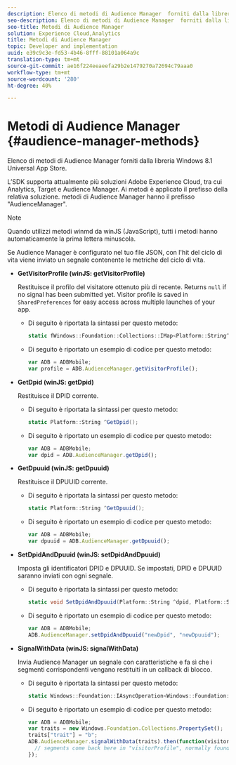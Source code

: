 ```yaml
---
description: Elenco di metodi di Audience Manager  forniti dalla libreria Windows 8.1 Universal App Store.
seo-description: Elenco di metodi di Audience Manager  forniti dalla libreria Windows 8.1 Universal App Store.
seo-title: Metodi di Audience Manager
solution: Experience Cloud,Analytics
title: Metodi di Audience Manager
topic: Developer and implementation
uuid: e39c9c3e-fd53-4b46-8fff-88101a064a9c
translation-type: tm+mt
source-git-commit: ae16f224eeaeefa29b2e1479270a72694c79aaa0
workflow-type: tm+mt
source-wordcount: '280'
ht-degree: 40%

---
```



# Metodi di Audience Manager {#audience-manager-methods}

Elenco di metodi di Audience Manager  forniti dalla libreria Windows 8.1 Universal App Store.

L’SDK supporta attualmente più soluzioni Adobe Experience Cloud, tra cui Analytics, Target e  Audience Manager. Ai metodi è applicato il prefisso della relativa soluzione.  metodi di Audience Manager hanno il prefisso &quot;AudienceManager&quot;.

>[!NOTE]
>
>Quando utilizzi metodi winmd da winJS (JavaScript), tutti i metodi hanno automaticamente la prima lettera minuscola.

Se Audience Manager è configurato nel tuo file JSON, con l&#39;hit del ciclo di vita viene inviato un segnale contenente le metriche del ciclo di vita.

* **GetVisitorProfile (winJS: getVisitorProfile)**

   Restituisce il profilo del visitatore ottenuto più di recente. Returns `null` if no signal has been submitted yet. Visitor profile is saved in `SharedPreferences` for easy access across multiple launches of your app.

   * Di seguito è riportata la sintassi per questo metodo:

      ```csharp
      static fWindows::Foundation::Collections::IMap<Platform::String^, Platform::Object^> ^GetVisitorProfile();
      ```

   * Di seguito è riportato un esempio di codice per questo metodo:

      ```js
      var ADB = ADBMobile; 
      var profile = ADB.AudienceManager.getVisitorProfile();
      ```

* **GetDpid (winJS: getDpid)**

   Restituisce il DPID corrente.

   * Di seguito è riportata la sintassi per questo metodo:

      ```csharp
      static Platform::String ^GetDpid();
      ```

   * Di seguito è riportato un esempio di codice per questo metodo:

      ```js
      var ADB = ADBMobile; 
      var dpid = ADB.AudienceManager.getDpid();
      ```

* **GetDpuuid (winJS: getDpuuid)**

   Restituisce il DPUUID corrente.

   * Di seguito è riportata la sintassi per questo metodo:

      ```csharp
      static Platform::String ^GetDpuuid();
      ```

   * Di seguito è riportato un esempio di codice per questo metodo:

      ```js
      var ADB = ADBMobile; 
      var dpuuid = ADB.AudienceManager.getDpuuid();
      ```

* **SetDpidAndDpuuid (winJS: setDpidAndDpuuid)**

   Imposta gli identificatori DPID e DPUUID. Se impostati, DPID e DPUUID saranno inviati con ogni segnale.

   * Di seguito è riportata la sintassi per questo metodo:

      ```csharp
      static void SetDpidAndDpuuid(Platform::String ^dpid, Platform::String ^dpuuid); 
      ```

   * Di seguito è riportato un esempio di codice per questo metodo:

      ```js
      var ADB = ADBMobile; 
      ADB.AudienceManager.setDpidAndDpuuid("newDpid", "newDpuuid");
      ```

* **SignalWithData (winJS: signalWithData)**

   Invia  Audience Manager un segnale con caratteristiche e fa sì che i segmenti corrispondenti vengano restituiti in un callback di blocco.

   * Di seguito è riportata la sintassi per questo metodo:

      ```csharp
      static Windows::Foundation::IAsyncOperation<Windows::Foundation::Collections::IMap<Platform::String^, Platform::Object> > ^SignalWithData(Windows::Foundation::Collections::IMap<Platform::String^, Platform::Object^> ^data);
      ```

   * Di seguito è riportato un esempio di codice per questo metodo:

      ```js
      var ADB = ADBMobile; 
      var traits = new Windows.Foundation.Collections.PropertySet(); 
      traits["trait"] = "b"; 
      ADB.AudienceManager.signalWithData(traits).then(function(visitorProfile) { 
        // segments come back here in "visitorProfile", normally found in the "segs" object of your json 
      }); 
      ```


